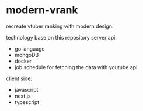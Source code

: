 # modern-vrank

recreate vtuber ranking with modern design.

technology base on this repository
server api: 
- go language
- mongoDB
- docker
- job schedule for fetching the data with youtube api

client side:
- javascript
- next.js
- typescript
